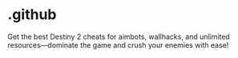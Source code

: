 # .github
Get the best Destiny 2 cheats for aimbots, wallhacks, and unlimited resources—dominate the game and crush your enemies with ease!
